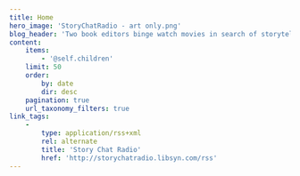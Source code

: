 ```yaml
---
title: Home
hero_image: 'StoryChatRadio - art only.png'
blog_header: 'Two book editors binge watch movies in search of storytelling gems. Their sacrifice is your novel’s gain.'
content:
    items:
        - '@self.children'
    limit: 50
    order:
        by: date
        dir: desc
    pagination: true
    url_taxonomy_filters: true
link_tags:
    -
        type: application/rss+xml
        rel: alternate
        title: 'Story Chat Radio'
        href: 'http://storychatradio.libsyn.com/rss'
---
```


